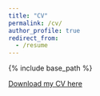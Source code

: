 ```yaml
---
title: "CV"
permalink: /cv/
author_profile: true
redirect_from:
  - /resume
---
```


{% include base_path %}

[Download my CV here](http://github.com/hbahamonde/Job_Market/raw/master/Bahamonde_CV.pdf)